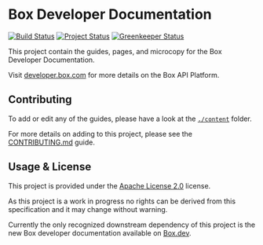 # Box Developer Documentation

[![Build Status][travis_img]][travis]
[![Project Status][opensource_img]][opensource]
[![Greenkeeper Status][greenkeeper_img]][greenkeeper]

This project contain the guides, pages, and microcopy for the Box Developer Documentation.

Visit [developer.box.com][boxdev] for more details on the Box API Platform.

## Contributing

To add or edit any of the guides, please have a look at the [`./content`](./content) folder.

For more details on adding to this project, please see the
[CONTRIBUTING.md][contrib] guide.

## Usage & License

This project is provided under the [Apache License 2.0][license] license.

As this project is a work in progress no rights can be derived from this
specification and it may change without warning.

Currently the only recognized downstream dependency of this project is the
new Box developer documentation available on [Box.dev][boxdev].

[license]: LICENSE
[contrib]: CONTRIBUTING.md
[boxdev]: https://developer.box.com
[greenkeeper]: https://greenkeeper.io/
[opensource]: http://opensource.box.com/badges
[travis]: https://travis-ci.com/box/developer.box.com

[travis_img]: https://travis-ci.com/box/developer.box.com.svg?branch=master
[opensource_img]: https://opensource.box.com/badges/active.svg
[greenkeeper_img]: https://badges.greenkeeper.io/box/developer.box.com.svg
